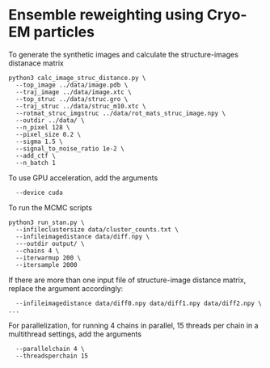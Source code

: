# Ensemble reweighting using Cryo-EM particles


To generate the synthetic images and calculate the structure-images distanace matrix
```
python3 calc_image_struc_distance.py \
  --top_image ../data/image.pdb \
  --traj_image ../data/image.xtc \
  --top_struc ../data/struc.gro \
  --traj_struc ../data/struc_m10.xtc \
  --rotmat_struc_imgstruc ../data/rot_mats_struc_image.npy \
  --outdir ../data/ \
  --n_pixel 128 \
  --pixel_size 0.2 \
  --sigma 1.5 \
  --signal_to_noise_ratio 1e-2 \
  --add_ctf \
  --n_batch 1
```
To use GPU acceleration, add the arguments
```
  --device cuda
```


To run the MCMC scripts
```
python3 run_stan.py \
  --infileclustersize data/cluster_counts.txt \
  --infileimagedistance data/diff.npy \
  ---outdir output/ \
  --chains 4 \
  --iterwarmup 200 \
  --itersample 2000
```
If there are more than one input file of structure-image distance matrix, replace the argument accordingly:
```
  --infileimagedistance data/diff0.npy data/diff1.npy data/diff2.npy \
...
```
For parallelization, for running 4 chains in parallel, 15 threads per chain in a multithread settings, add the arguments
```
  --parallelchain 4 \
  --threadsperchain 15
```
